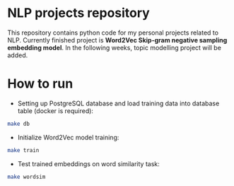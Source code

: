 # NLP projects repository

This repository contains python code for my personal projects related to NLP. Currently finished project is **Word2Vec
Skip-gram negative sampling embedding model**. In the following weeks, topic modelling project will be added.

# How to run
- Setting up PostgreSQL database and load training data into database table (docker is required):
```bash
make db
```

- Initialize Word2Vec model training:
```bash
make train
```
- Test trained embeddings on word similarity task:
```bash
make wordsim
```
